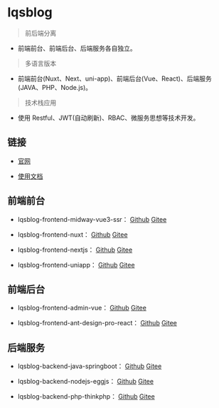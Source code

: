 # lqsblog

> 前后端分离

- 前端前台、前端后台、后端服务各自独立。

> 多语言版本

- 前端前台(Nuxt、Next、uni-app)、前端后台(Vue、React)、后端服务(JAVA、PHP、Node.js)。

> 技术栈应用

- 使用 Restful、JWT(自动刷新)、RBAC、微服务思想等技术开发。


## 链接

- [官网](http://liqingsong.cc/)

- [使用文档](http://docs.liqingsong.cc/)


## 前端前台

- lqsblog-frontend-midway-vue3-ssr： [Github](https://github.com/lqsong/lqsblog-frontend-midway-vue3-ssr) [Gitee](https://gitee.com/lqsong/lqsblog-frontend-midway-vue3-ssr)

- lqsblog-frontend-nuxt： [Github](https://github.com/lqsong/lqsblog-frontend-nuxt) [Gitee](https://gitee.com/lqsong/lqsblog-frontend-nuxt)

- lqsblog-frontend-nextjs： [Github](https://github.com/lqsong/lqsblog-frontend-nextjs) [Gitee](https://gitee.com/lqsong/lqsblog-frontend-nextjs)

- lqsblog-frontend-uniapp： [Github](https://github.com/lqsong/lqsblog-frontend-uniapp) [Gitee](https://gitee.com/lqsong/lqsblog-frontend-uniapp)

## 前端后台

- lqsblog-frontend-admin-vue： [Github](https://github.com/lqsong/lqsblog-frontend-admin-vue) [Gitee](https://gitee.com/lqsong/lqsblog-frontend-admin-vue)

- lqsblog-frontend-ant-design-pro-react： [Github](https://github.com/lqsong/lqsblog-frontend-ant-design-pro-react) [Gitee](https://gitee.com/lqsong/lqsblog-frontend-ant-design-pro-react)

## 后端服务

- lqsblog-backend-java-springboot： [Github](https://github.com/lqsong/lqsblog-backend-java-springboot) [Gitee](https://gitee.com/lqsong/lqsblog-backend-java-springboot)

- lqsblog-backend-nodejs-eggjs： [Github](https://github.com/lqsong/lqsblog-backend-nodejs-eggjs) [Gitee](https://gitee.com/lqsong/lqsblog-backend-nodejs-eggjs)

- lqsblog-backend-php-thinkphp： [Github](https://github.com/lqsong/lqsblog-backend-php-thinkphp) [Gitee](https://gitee.com/lqsong/lqsblog-backend-php-thinkphp)



